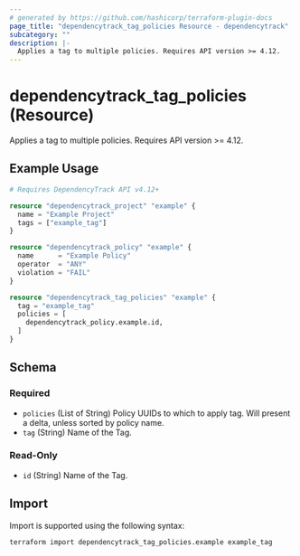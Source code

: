 ```yaml
---
# generated by https://github.com/hashicorp/terraform-plugin-docs
page_title: "dependencytrack_tag_policies Resource - dependencytrack"
subcategory: ""
description: |-
  Applies a tag to multiple policies. Requires API version >= 4.12.
---
```


# dependencytrack_tag_policies (Resource)

Applies a tag to multiple policies. Requires API version >= 4.12.

## Example Usage

```terraform
# Requires DependencyTrack API v4.12+

resource "dependencytrack_project" "example" {
  name = "Example Project"
  tags = ["example_tag"]
}

resource "dependencytrack_policy" "example" {
  name      = "Example Policy"
  operator  = "ANY"
  violation = "FAIL"
}

resource "dependencytrack_tag_policies" "example" {
  tag = "example_tag"
  policies = [
    dependencytrack_policy.example.id,
  ]
}
```

<!-- schema generated by tfplugindocs -->
## Schema

### Required

- `policies` (List of String) Policy UUIDs to which to apply tag. Will present a delta, unless sorted by policy name.
- `tag` (String) Name of the Tag.

### Read-Only

- `id` (String) Name of the Tag.

## Import

Import is supported using the following syntax:

```shell
terraform import dependencytrack_tag_policies.example example_tag
```

